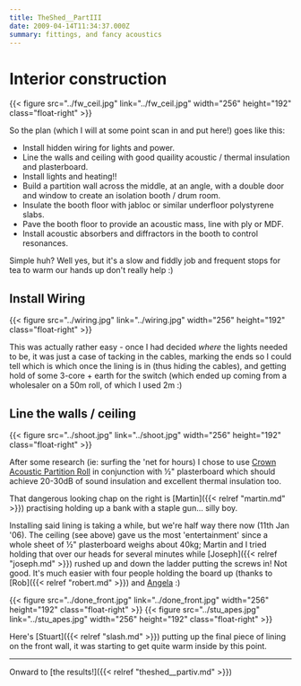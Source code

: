 ```yaml
---
title: TheShed__PartIII
date: 2009-04-14T11:34:37.000Z
summary: fittings, and fancy acoustics
---
```

Interior construction
=====================

{{< figure src="../fw_ceil.jpg" link="../fw_ceil.jpg" width="256" height="192" class="float-right" >}}

So the plan (which I will at some point scan in and put here!) goes like
this:

-   Install hidden wiring for lights and power.
-   Line the walls and ceiling with good quaility acoustic / thermal
    insulation and plasterboard.
-   Install lights and heating!!
-   Build a partition wall across the middle, at an angle, with a double
    door and window to create an isolation booth / drum room.
-   Insulate the booth floor with jabloc or similar underfloor
    polystyrene slabs.
-   Pave the booth floor to provide an acoustic mass, line with ply or
    MDF.
-   Install acoustic absorbers and diffractors in the booth to control
    resonances.

Simple huh? Well yes, but it's a slow and fiddly job and frequent stops
for tea to warm our hands up don't really help :)

<div class="float-clear"/>

Install Wiring
--------------

{{< figure src="../wiring.jpg" link="../wiring.jpg" width="256" height="192" class="float-right" >}}

This was actually rather easy - once I had decided *where* the lights
needed to be, it was just a case of tacking in the cables, marking the
ends so I could tell which is which once the lining is in (thus hiding
the cables), and getting hold of some 3-core + earth for the switch
(which ended up coming from a wholesaler on a 50m roll, of which I used
2m :)

<div class="float-clear"/>

Line the walls / ceiling
------------------------

{{< figure src="../shoot.jpg" link="../shoot.jpg" width="256" height="192" class="float-right" >}}

After some research (ie: surfing the 'net for hours) I chose to use
[Crown Acoustic Partition Roll](https://www.knaufinsulation.co.uk/output/products/page_294.html)
in conjunction with ½" plasterboard which should achieve 20-30dB of
sound insulation and excellent thermal insulation too.

That dangerous looking chap on the right is [Martin]({{< relref "martin.md" >}})
practising holding up a bank with a staple gun... silly boy.

Installing said lining is taking a while, but we're half way there now
(11th Jan '06). The ceiling (see above) gave us the most
'entertainment' since a whole sheet of ½" plasterboard weighs about
40kg; Martin and I tried holding that over our heads for several
minutes while [Joseph]({{< relref "joseph.md" >}}) rushed up
and down the ladder putting the screws in! Not good. It's much easier
with four people holding the board up (thanks to
[Rob]({{< relref "robert.md" >}}) and [Angela](#) :)

<div class="float-clear"/>

{{< figure src="../done_front.jpg" link="../done_front.jpg" width="256" height="192" class="float-right" >}}
{{< figure src="../stu_apes.jpg" link="../stu_apes.jpg" width="256" height="192" class="float-right" >}}

Here's [Stuart]({{< relref "slash.md" >}}) putting up the final piece of lining
on the front wall, it was starting to get quite warm inside by this
point.

<div class="float-clear"/>

------------------------------------------------------------------------

Onward to [the results!]({{< relref "theshed__partiv.md" >}})
